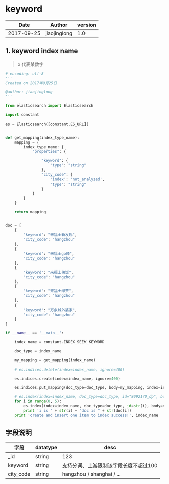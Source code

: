# keyword

Date | Author | version
------- | ------- | -------
2017-09-25 | jiaojinglong | 1.0

## 1. keyword index name

> x 代表某数字 

```python
# encoding: utf-8
'''
Created on 2017年9月25日

@author: jiaojinglong
'''

from elasticsearch import Elasticsearch

import constant

es = Elasticsearch([constant.ES_URL])


def get_mapping(index_type_name):
    mapping = {
        index_type_name: {
            "properties": {

                "keyword": {
                    "type": "string"
                },
                "city_code": {
                    'index': 'not_analyzed',
                    "type": "string"
                }
            }
        }
    }

    return mapping


doc = [
    {
        "keyword": "来福士新发现",
        "city_code": "hangzhou"
    },
    {
        "keyword": "来福士go辣",
        "city_code": "hangzhou"
    },
    {
        "keyword": "来福士侠饭",
        "city_code": "hangzhou"
    },
    {
        "keyword": "来福士绿茶",
        "city_code": "hangzhou"
    },
    {
        "keyword": "万象城外婆家",
        "city_code": "hangzhou"
    }
]

if __name__ == '__main__':

    index_name = constant.INDEX_SEEK_KEYWORD

    doc_type = index_name

    my_mapping = get_mapping(index_name)

    # es.indices.delete(index=index_name, ignore=400)

    es.indices.create(index=index_name, ignore=400)

    es.indices.put_mapping(doc_type=doc_type, body=my_mapping, index=index_name)

    # es.index(index=index_name, doc_type=doc_type, id="8092170_dp", body=doc)
    for i in range(0, 5):
        es.index(index=index_name, doc_type=doc_type, id=str(i), body=doc[i])
        print 'i is ' + str(i) + "doc is " + str(doc[i])
    print 'create and insert one item to index success!', index_name

```

## 字段说明 

 字段 | datatype | desc
------- | ------- | -------
_id | string | 123 
keyword | string | 支持分词、上游限制该字段长度不超过100
city_code | string | hangzhou / shanghai / ...
